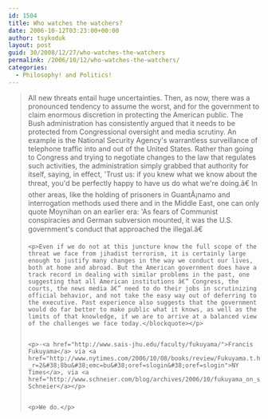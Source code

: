 ```yaml
---
id: 1504
title: Who watches the watchers?
date: 2006-10-12T03:23:00+00:00
author: tsykoduk
layout: post
guid: 30/2008/12/27/who-watches-the-watchers
permalink: /2006/10/12/who-watches-the-watchers/
categories:
  - Philosophy! and Politics!
---
```

<blockquote>All new threats entail huge uncertainties. Then, as now, there was a pronounced tendency to assume the worst, and for the government to claim enormous discretion in protecting the American public. The Bush administration has consistently argued that it needs to be protected from Congressional oversight and media scrutiny. An example is the National Security Agency's warrantless surveillance of telephone traffic into and out of the United States. Rather than going to Congress and trying to negotiate changes to the law that regulates such activities, the administration simply grabbed that authority for itself, saying, in effect, 'Trust us: if you knew what we know about the threat, you'd be perfectly happy to have us do what we're doing.â€ In other areas, like the holding of prisoners in GuantÃ¡namo and interrogation methods used there and in the Middle East, one can only quote Moynihan on an earlier era: 'As fears of Communist conspiracies and German subversion mounted, it was the U.S. government's conduct that approached the illegal.â€

	<p>Even if we do not at this juncture know the full scope of the threat we face from jihadist terrorism, it is certainly large enough to justify many changes in the way we conduct our lives, both at home and abroad. But the American government does have a track record in dealing with similar problems in the past, one suggesting that all American institutions â€” Congress, the courts, the news media â€” need to do their jobs in scrutinizing official behavior, and not take the easy way out of deferring to the executive. Past experience also suggests that the government would do far better to make public what it knows, as well as the limits of that knowledge, if we are to arrive at a balanced view of the challenges we face today.</blockquote></p>


	<p>-<a href="http://www.sais-jhu.edu/faculty/fukuyama/">Francis Fukuyama</a> via <a href="http://www.nytimes.com/2006/10/08/books/review/Fukuyama.t.html?_r=2&#38;8bu&#38;emc=bu&#38;oref=slogin&#38;oref=slogin">NY Times</a>, via <a href="http://www.schneier.com/blog/archives/2006/10/fukuyama_on_sec.html">Bruce Schneier</a></p>


	<p>We do.</p>
